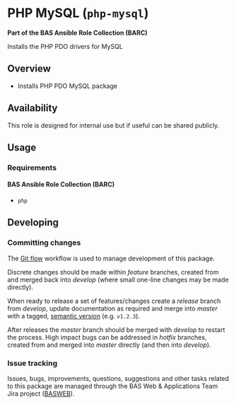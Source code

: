 # PHP MySQL (`php-mysql`)

**Part of the BAS Ansible Role Collection (BARC)**

Installs the PHP PDO drivers for MySQL

## Overview

* Installs PHP PDO MySQL package

## Availability

This role is designed for internal use but if useful can be shared publicly.

## Usage

### Requirements

#### BAS Ansible Role Collection (BARC)

* `php`



## Developing

### Committing changes

The [Git flow](https://github.com/fzaninotto/Faker#formatters) workflow is used to manage development of this package.

Discrete changes should be made within *feature* branches, created from and merged back into *develop* (where small one-line changes may be made directly).

When ready to release a set of features/changes create a *release* branch from *develop*, update documentation as required and merge into *master* with a tagged, [semantic version](http://semver.org/) (e.g. `v1.2.3`).

After releases the *master* branch should be merged with *develop* to restart the process. High impact bugs can be addressed in *hotfix* branches, created from and merged into *master* directly (and then into *develop*).

### Issue tracking

Issues, bugs, improvements, questions, suggestions and other tasks related to this package are managed through the BAS Web & Applications Team Jira project ([BASWEB](https://jira.ceh.ac.uk/browse/BASWEB)).


